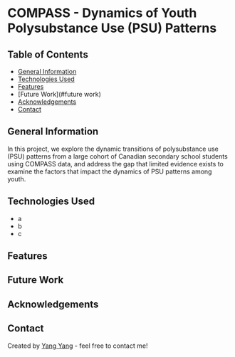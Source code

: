 # COMPASS - Dynamics of Youth Polysubstance Use (PSU) Patterns

## Table of Contents
* [General Information](#general-information)
* [Technologies Used](#technologies-used)
* [Features](#features)
* [Future Work](#future work)
* [Acknowledgements](#acknowledgements)
* [Contact](#contact)

## General Information
In this project, we explore the dynamic transitions of polysubstance use (PSU) patterns from a large cohort of Canadian secondary school students using COMPASS data, and address the gap that limited evidence exists to examine the factors that impact the dynamics of PSU patterns among youth.

## Technologies Used
- a
- b
- c

## Features

## Future Work

## Acknowledgements

## Contact
Created by [Yang Yang](y24yang@uwaterloo.ca) - feel free to contact me!
